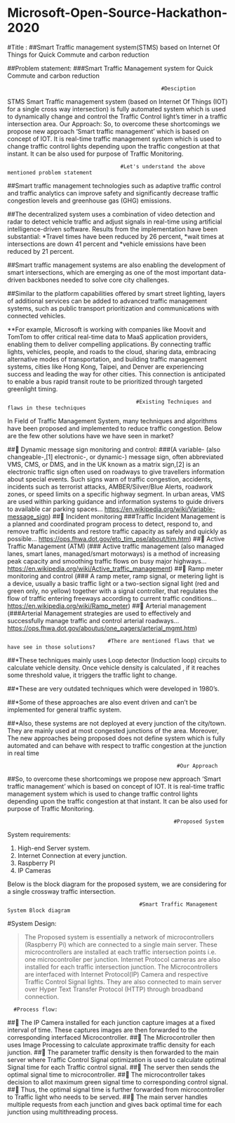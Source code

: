 # Microsoft-Open-Source-Hackathon-2020
#Title : ##Smart Traffic management system(STMS) based on Internet Of Things for Quick Commute and carbon reduction

##Problem statement: ###Smart Traffic Management system for Quick Commute and carbon reduction

                                                     #Desciption
STMS Smart Traffic management system (based on Internet Of Things (IOT) for a single cross way intersection) is fully automated system which is used to dynamically change and control the Traffic Control light’s timer in a traffic intersection area.
Our Approach:
So, to overcome these shortcomings we propose new approach ‘Smart traffic management’ which is based on concept of IOT.
It is real-time traffic management system which is used to change traffic control lights depending upon the traffic congestion at that instant.
It can be also used for purpose of Traffic Monitoring.

      
                                        #Let's understand the above mentioned problem statement
                                        
##Smart traffic management technologies such as adaptive traffic control and traffic analytics can improve safety and significantly decrease traffic congestion levels and greenhouse gas (GHG) emissions.

##The decentralized system uses a combination of video detection and radar to detect vehicle traffic and adjust signals in real-time using artificial intelligence-driven software. Results from the implementation have been substantial: 
*Travel times have been reduced by 26 percent, 
*wait times at intersections are down 41 percent and 
*vehicle emissions have been reduced by 21 percent.  

##Smart traffic management systems are also enabling the development of smart intersections, which are emerging as one of the most important data-driven backbones needed to solve core city challenges.

##Similar to the platform capabilities offered by smart street lighting, layers of additional services can be added to advanced traffic management systems, such as public transport prioritization and communications with connected vehicles.

**For example, Microsoft is working with companies like Moovit and TomTom to offer critical real-time data to MaaS application providers, enabling them to deliver compelling applications. By connecting traffic lights, vehicles, people, and roads to the cloud, sharing data, embracing alternative modes of transportation, and building traffic management systems, cities like Hong Kong, Taipei, and Denver are experiencing success and leading the way for other cities. This connection is anticipated to enable a bus rapid transit route to be prioritized through targeted greenlight timing.

                                             #Existing Techniques and flaws in these techniques
In Field of Traffic Management System, many techniques and algorithms have been proposed and implemented to reduce traffic congestion.
Below are the few other solutions have we have seen in market? 
 
## Dynamic message sign monitoring and control: ###(A variable- (also changeable-,[1] electronic-, or dynamic-) message sign, often abbreviated VMS, CMS, or DMS, and in the UK known as a matrix sign,[2] is an electronic traffic sign often used on roadways to give travellers information about special events. Such signs warn of traffic congestion, accidents, incidents such as terrorist attacks, AMBER/Silver/Blue Alerts, roadwork zones, or speed limits on a specific highway segment. In urban areas, VMS are used within parking guidance and information systems to guide drivers to available car parking spaces... https://en.wikipedia.org/wiki/Variable-message_sign)
## Incident monitoring ###Traffic Incident Management is a planned and coordinated program process to detect, respond to, and remove traffic incidents and restore traffic capacity as safely and quickly as possible... https://ops.fhwa.dot.gov/eto_tim_pse/about/tim.htm)
## Active Traffic Management (ATM) (### Active traffic management (also managed lanes, smart lanes, managed/smart motorways) is a method of increasing peak capacity and smoothing traffic flows on busy major highways... https://en.wikipedia.org/wiki/Active_traffic_management) 
## Ramp meter monitoring and control (### A ramp meter, ramp signal, or metering light is a device, usually a basic traffic light or a two-section signal light (red and green only, no yellow) together with a signal controller, that regulates the flow of traffic entering freeways according to current traffic conditions... https://en.wikipedia.org/wiki/Ramp_meter)
## Arterial management (###Arterial Management strategies are used to effectively and successfully manage traffic and control arterial roadways... https://ops.fhwa.dot.gov/aboutus/one_pagers/arterial_mgmt.htm)

                                    #There are mentioned flaws that we have see in those solutions?
 
##*These techniques mainly uses Loop detector (Induction loop) circuits to calculate vehicle density. Once vehicle density is calculated , if it reaches some threshold value, it triggers the traffic light to change.  
 
##*These are very outdated techniques which were developed in 1980’s. 
 
##*Some of these approaches are also event driven and can’t be implemented for general traffic system. 
 
##*Also, these systems are not deployed at every junction of the city/town. They are mainly used at most congested junctions of the area. Moreover, The new approaches being proposed does not define system which is fully automated and can behave with respect to traffic congestion at the junction in real time 


                                                          #Our Approach
##So, to overcome these shortcomings we propose new approach ‘Smart traffic management’ which is based on concept of IOT. It is real-time traffic management system which is used to change traffic control lights depending upon the traffic congestion at that instant. It can be also used for purpose of Traffic Monitoring. 


                                                         #Proposed System 
System requirements: 
 
1) High-end Server system. 
2) Internet Connection at every junction.  
3) Raspberry PI  
4) IP Cameras
 
Below is the block diagram for the proposed system, we are considering for a single crossway traffic intersection. 


                                              #Smart Traffic Management System Block diagram 
#System Design: 
 
> The Proposed system is essentially a network of microcontrollers (Raspberry Pi) which are connected to a single main server. 
> These microcontrollers are installed at each traffic intersection points i.e. one microcontroller per junction. 
> Internet Protocol cameras are also installed for each traffic intersection junction. 
> The Microcontrollers are interfaced with Internet Protocol(IP) Camera and respective Traffic Control Signal lights. They are also connected to main server over Hyper Text Transfer Protocol (HTTP) through broadband connection. 
  
      #Process flow:
## The IP Camera installed for each junction capture images at a fixed interval of time. These captures images are then forwarded to the corresponding interfaced Microcontroller. 
## The Microcontroller then uses Image Processing to calculate approximate traffic density for each junction. 
## The parameter traffic density is then forwarded to the main server where Traffic Control Signal optimization is used to calculate optimal Signal time for each Traffic control signal. 
## The server then sends the optimal signal time to microcontroller. 
## The microcontroller takes decision to allot maximum green signal time to corresponding control signal. 
## Thus, the optimal signal time is further forwarded from microcontroller to Traffic light who needs to be served. 
## The main server handles multiple requests from each junction and gives back optimal time for each junction using multithreading process. 
